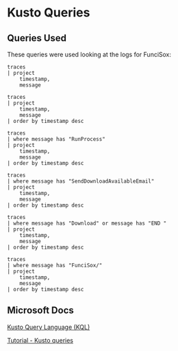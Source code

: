 # Kusto Queries

## Queries Used

These queries were used looking at the logs for FunciSox:

```
traces
| project
    timestamp,
    message
```

```
traces
| project
    timestamp,
    message
| order by timestamp desc
```

```
traces
| where message has "RunProcess"
| project
    timestamp,
    message
| order by timestamp desc
```

```
traces
| where message has "SendDownloadAvailableEmail"
| project
    timestamp,
    message
| order by timestamp desc
```

```
traces
| where message has "Download" or message has "END "
| project
    timestamp,
    message
| order by timestamp desc
```

```
traces
| where message has "FunciSox/"
| project
    timestamp,
    message
| order by timestamp desc
```

## Microsoft Docs

[Kusto Query Language (KQL)](https://docs.microsoft.com/en-us/azure/data-explorer/kusto/query/)

[Tutorial - Kusto queries](https://docs.microsoft.com/en-us/azure/data-explorer/kusto/query/tutorial?pivots=azuredataexplorer)
